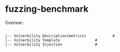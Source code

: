 # fuzzing-benchmark

Overiew :
```console

|-- Vulnerbility Description(metrics)            #
|-- Vulnerbility Template                #
|-- Vulnerbility Injection               #

```
